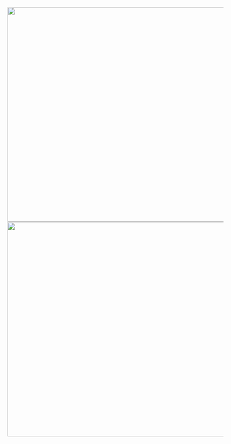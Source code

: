 <div align=center>
	<img src="https://github.com/myry07/4inch-multi-camera/blob/658531ce08a1349ee0febc5468eea319884320e4/01.Hardware/v1/pcbpng.png.pdf" width="1000" height="500">
	<img src="https://github.com/myry07/4inch-multi-camera/blob/658531ce08a1349ee0febc5468eea319884320e4/01.Hardware/v1/schpng.png" width="1000" height="500">   
</div>